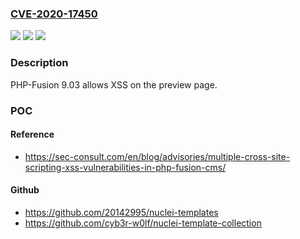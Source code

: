 ### [CVE-2020-17450](https://cve.mitre.org/cgi-bin/cvename.cgi?name=CVE-2020-17450)
![](https://img.shields.io/static/v1?label=Product&message=n%2Fa&color=blue)
![](https://img.shields.io/static/v1?label=Version&message=n%2Fa&color=blue)
![](https://img.shields.io/static/v1?label=Vulnerability&message=n%2Fa&color=brighgreen)

### Description

PHP-Fusion 9.03 allows XSS on the preview page.

### POC

#### Reference
- https://sec-consult.com/en/blog/advisories/multiple-cross-site-scripting-xss-vulnerabilities-in-php-fusion-cms/

#### Github
- https://github.com/20142995/nuclei-templates
- https://github.com/cyb3r-w0lf/nuclei-template-collection

